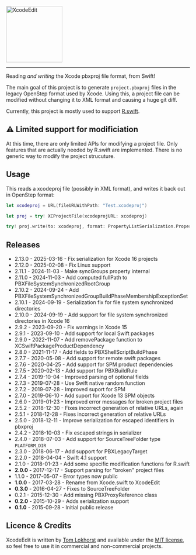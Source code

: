 <img src="https://cloud.githubusercontent.com/assets/75655/24417155/91254d68-13e7-11e7-91eb-470380161633.png" width="154" alt="XcodeEdit">
<hr>

Reading _and writing_ the Xcode pbxproj file format, from Swift!

The main goal of this project is to generate `project.pbxproj` files in the legacy OpenStep format used by Xcode. Using this, a project file can be modified without changing it to XML format and causing a huge git diff.

Currently, this project is mostly used to support [R.swift](https://github.com/mac-cain13/R.swift).

⚠️  Limited support for modificiation
-----

At this time, there are only limited APIs for modifying a project file.
Only features that are actually needed by R.swift are implemented. There is no generic way to modify the project strucuture.


Usage
-----

This reads a xcodeproj file (possibly in XML format), and writes it back out in OpenStep format:

```swift
let xcodeproj = URL(fileURLWithPath: "Test.xcodeproj")

let proj = try! XCProjectFile(xcodeprojURL: xcodeproj)

try! proj.write(to: xcodeproj, format: PropertyListSerialization.PropertyListFormat.openStep)
```


Releases
--------

 - 2.13.0 - 2025-03-16 - Fix serialization for Xcode 16 projects
 - 2.12.0 - 2025-02-08 - Fix Linux support
 - 2.11.1 - 2024-11-03 - Make syncGroups property internal
 - 2.11.0 - 2024-11-03 - Add computed fullPath to PBXFileSystemSynchronizedRootGroup
 - 2.10.2 - 2024-09-24 - Add PBXFileSystemSynchronizedGroupBuildPhaseMembershipExceptionSet
 - 2.10.1 - 2024-09-19 - Serialization fix for file system synchronized directories
 - 2.10.0 - 2024-09-19 - Add support for file system synchronized directories in Xcode 16
 - 2.9.2 - 2023-09-20 - Fix warnings in Xcode 15
 - 2.9.1 - 2023-09-10 - Add support for local Swift packages
 - 2.9.0 - 2022-11-07 - Add removePackage function to XCSwiftPackageProductDependency
 - 2.8.0 - 2021-11-17 - Add fields to PBXShellScriptBuildPhase
 - 2.7.7 - 2020-05-08 - Add support for remote swift packages
 - 2.7.6 - 2020-04-25 - Add support for SPM product dependencies
 - 2.7.5 - 2020-02-13 - Add support for PBXBuildRule
 - 2.7.4 - 2019-10-04 - Improved parsing of optional fields
 - 2.7.3 - 2019-07-28 - Use Swift native random function
 - 2.7.2 - 2019-07-28 - Improved suport for SPM
 - 2.7.0 - 2019-06-10 - Add suport for Xcode 13 SPM objects
 - 2.6.0 - 2019-01-23 - Improved error messages for broken project files
 - 2.5.2 - 2018-12-30 - Fixes incorrect generation of relative URLs, again
 - 2.5.1 - 2018-12-28 - Fixes incorrect generation of relative URLs
 - 2.5.0 - 2018-12-11 - Improve serialization for escaped identifiers in pbxproj
 - 2.4.2 - 2018-10-03 - Fix escaped strings in serializer
 - 2.4.0 - 2018-07-03 - Add support for SourceTreeFolder type `PLATFORM_DIR`
 - 2.3.0 - 2018-06-17 - Add support for PBXLegacyTarget
 - 2.2.0 - 2018-04-04 - Swift 4.1 support
 - 2.1.0 - 2018-01-23 - Add some specific modification functions for R.swift
 - **2.0.0** - 2017-12-17 - Support parsing for "broken" project files
 - 1.1.0 - 2017-05-07 - Error types now public
 - **1.0.0** - 2017-03-28 - Rename from Xcode.swift to XcodeEdit
 - **0.3.0** - 2016-04-27 - Fixes to SourceTreeFolder
 - 0.2.1 - 2015-12-30 - Add missing PBXProxyReference class
 - **0.2.0** - 2015-10-29 - Adds serialization support
 - **0.1.0** - 2015-09-28 - Initial public release


Licence & Credits
-----------------

XcodeEdit is written by [Tom Lokhorst](https://twitter.com/tomlokhorst) and available under the [MIT license](https://github.com/tomlokhorst/XcodeEdit/blob/develop/LICENSE), so feel free to use it in commercial and non-commercial projects.

